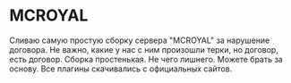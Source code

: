 # MCROYAL
Сливаю самую простую сборку сервера "MCROYAL" за нарушение договора.
Не важно, какие у нас с ним произошли терки, но договор, есть договор. Сборка простенькая. Не чего лишнего. 
Можете брать за основу. Все плагины скачивались с официальных сайтов.
